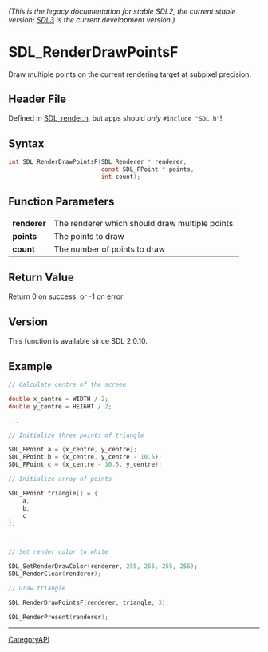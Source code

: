 ###### (This is the legacy documentation for stable SDL2, the current stable version; [SDL3](https://wiki.libsdl.org/SDL3/) is the current development version.)
# SDL_RenderDrawPointsF

Draw multiple points on the current rendering target at subpixel precision.

## Header File

Defined in [SDL_render.h](https://github.com/libsdl-org/SDL/blob/SDL2/include/SDL_render.h), but apps should _only_ `#include "SDL.h"`!

## Syntax

```c
int SDL_RenderDrawPointsF(SDL_Renderer * renderer,
                          const SDL_FPoint * points,
                          int count);

```

## Function Parameters

|                  |                                                 |
| ---------------- | ----------------------------------------------- |
| **renderer**     | The renderer which should draw multiple points. |
| **points**       | The points to draw                              |
| **count**        | The number of points to draw                    |

## Return Value

Return 0 on success, or -1 on error

## Version

This function is available since SDL 2.0.10.

## Example

```c
// Calculate centre of the screen

double x_centre = WIDTH / 2;
double y_centre = HEIGHT / 2;

...

// Initialize three points of triangle

SDL_FPoint a = {x_centre, y_centre};
SDL_FPoint b = {x_centre, y_centre - 10.5};
SDL_FPoint c = {x_centre - 10.5, y_centre};

// Initialize array of points

SDL_FPoint triangle[] = {
    a,
    b,
    c
};

...

// Set render color to white

SDL_SetRenderDrawColor(renderer, 255, 255, 255, 255);
SDL_RenderClear(renderer);

// Draw triangle

SDL_RenderDrawPointsF(renderer, triangle, 3);

SDL_RenderPresent(renderer);

```

----
[CategoryAPI](CategoryAPI)

